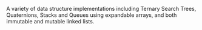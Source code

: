 A variety of data structure implementations including Ternary Search Trees, Quaternions, Stacks and Queues using expandable arrays, and both immutable and mutable linked lists.
